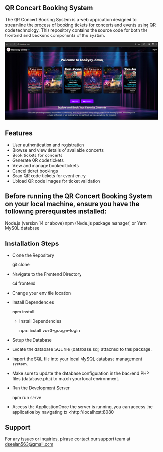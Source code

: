 ## QR Concert Booking System

The QR Concert Booking System is a web application designed to streamline the process of booking tickets for concerts and events using QR code technology. This repository contains the source code for both the frontend and backend components of the system.


 ![alt text](/image.png)

## Features

- User authentication and registration
- Browse and view details of available concerts
- Book tickets for concerts
- Generate QR code tickets
- View and manage booked tickets
- Cancel ticket bookings
- Scan QR code tickets for event entry
- Upload QR code images for ticket validation


## Before running the QR Concert Booking System on your local machine, ensure you have the following prerequisites installed:

Node.js (version 14 or above)
npm (Node.js package manager) or Yarn
MySQL database

## Installation Steps
- Clone the Repository
    
    git clone <repository-url>

- Navigate to the Frontend Directory

    cd frontend
  
 - Change your env file location

  

- Install Dependencies

    npm install
  
  - Install Dependencies

    npm install vue3-google-login
  

- Setup the Database
 - Locate the database SQL file (database.sql) attached to this package.
 - Import the SQL file into your local MySQL database management system.
 - Make sure to update the database configuration in the backend PHP files (database.php) to match your local environment.

- Run the Development Server

    npm run serve

- Access the ApplicationOnce the server is running, you can access the application by navigating to <http://localhost:8080

## Support
For any issues or inquiries, please contact our support team at dseelan563@gmail.com
